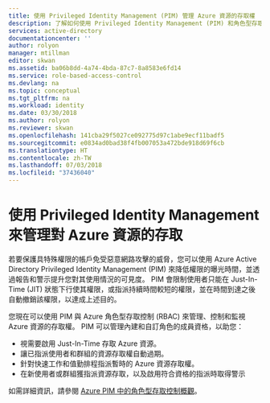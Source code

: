```yaml
---
title: 使用 Privileged Identity Management (PIM) 管理 Azure 資源的存取權
description: 了解如何使用 Privileged Identity Management (PIM) 和角色型存取控制 (RBAC) 管理 Azure 資源的存取權。
services: active-directory
documentationcenter: ''
author: rolyon
manager: mtillman
editor: skwan
ms.assetid: ba06b8dd-4a74-4bda-87c7-8a8583e6fd14
ms.service: role-based-access-control
ms.devlang: na
ms.topic: conceptual
ms.tgt_pltfrm: na
ms.workload: identity
ms.date: 03/30/2018
ms.author: rolyon
ms.reviewer: skwan
ms.openlocfilehash: 141cba29f5027ce092775d97c1abe9ecf11badf5
ms.sourcegitcommit: e0834ad0bad38f4fb007053a472bde918d69f6cb
ms.translationtype: HT
ms.contentlocale: zh-TW
ms.lasthandoff: 07/03/2018
ms.locfileid: "37436040"
---
```

# <a name="manage-access-to-azure-resources-with-privileged-identity-management"></a>使用 Privileged Identity Management 來管理對 Azure 資源的存取

若要保護具特殊權限的帳戶免受惡意網路攻擊的威脅，您可以使用 Azure Active Directory Privileged Identity Management (PIM) 來降低權限的曝光時間，並透過報告和警示提升您對其使用情況的可見度。 PIM 會限制使用者只能在 Just-In-Time (JIT) 狀態下行使其權限，或指派持續時間較短的權限，並在時間到達之後自動撤銷該權限，以達成上述目的。 

您現在可以使用 PIM 與 Azure 角色型存取控制 (RBAC) 來管理、控制和監視 Azure 資源的存取權。 PIM 可以管理內建和自訂角色的成員資格，以助您： 

- 視需要啟用 Just-In-Time 存取 Azure 資源。
- 讓已指派使用者和群組的資源存取權自動過期。
- 針對快速工作和值勤排程指派暫時的 Azure 資源存取權。
- 在新使用者或群組獲指派資源存取，以及啟用符合資格的指派時取得警示

如需詳細資訊，請參閱 [Azure PIM 中的角色型存取控制概觀](../active-directory/privileged-identity-management/azure-pim-resource-rbac.md)。